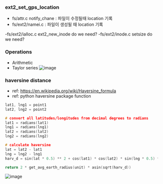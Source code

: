 ### ext2_set_gps_location
- fs/attr.c notify_chane : 파일이 수정될때 location 기록
- fs/ext2/namei.c : 파일이 생성될 때 location 기록

-fs/ext2/ialloc.c ext2_new_inode do we need?
-fs/ext2/inode.c setsize do we need?


### Operations
- Arithmetic
- Taylor series
![image](https://user-images.githubusercontent.com/60849888/144707391-439163cb-4501-4e0c-a0a0-fd7b6f1c8b3b.png)


### haversine distance
- ref: https://en.wikipedia.org/wiki/Haversine_formula
- ref: python haversine package function
```C
lat1, lng1 = point1
lat2, lng2 = point2

# convert all latitudes/longitudes from decimal degrees to radians
lat1 = radians(lat1)
lng1 = radians(lng1)
lat2 = radians(lat2)
lng2 = radians(lng2)

# calculate haversine
lat = lat2 - lat1
lng = lng2 - lng1
harv_d = sin(lat * 0.5) ** 2 + cos(lat1) * cos(lat2) * sin(lng * 0.5) ** 2

return 2 * get_avg_earth_radius(unit) * asin(sqrt(harv_d))
```

![image](https://user-images.githubusercontent.com/60849888/144707258-2aab5d37-07ef-418e-8325-22c91e2e9846.png)

